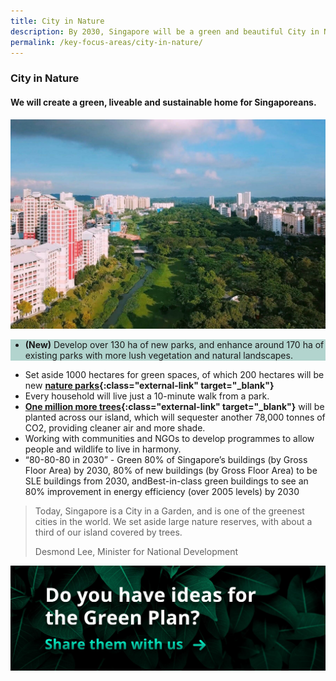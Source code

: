 ```yaml
---
title: City in Nature
description: By 2030, Singapore will be a green and beautiful City in Nature. Learn how we will live, work, and play closer to nature.  
permalink: /key-focus-areas/city-in-nature/
---
```


### City in Nature

#### We will create a green, liveable and sustainable home for Singaporeans.

![City in Nature](/images/framework/framework_cityinnature.jpg)

<div style="background-color:#b2d4ce;">
<ul><li><strong>(New)</strong> Develop over 130 ha of new parks, and enhance around 170 ha of existing parks with more lush vegetation and natural landscapes.</li></ul>
</div>

- Set aside 1000 hectares for green spaces, of which 200 hectares will be new **[nature parks](https://www.mnd.gov.sg/our-work/greening-our-home/greenery){:class="external-link" target="_blank"}**
- Every household will live just a 10-minute walk from a park. 
- **[One million more trees](https://www.nparks.gov.sg/treessg/one-million-trees-movement){:class="external-link" target="_blank"}** will be planted across our island, which will sequester another 78,000 tonnes of CO2, providing cleaner air and more shade.
- Working with communities and NGOs to develop programmes to allow people and wildlife to live in harmony.
- “80-80-80 in 2030” - Green 80% of Singapore’s buildings (by Gross Floor Area) by 2030, 80% of new buildings (by Gross Floor Area) to be SLE buildings from 2030, andBest-in-class green buildings to see an 80% improvement in energy efficiency (over 2005 levels) by 2030



<blockquote>
  <p>Today, Singapore is a City in a Garden, and is  one of the greenest cities in the world. We set aside large nature reserves, with about a third of our island covered by trees.</p>
  <span class="author">Desmond Lee, Minister for National Development</span>
</blockquote>

[![Ideas](/images/framework/framework_ideas.jpg)](https://form.gov.sg/6013d365bedd790011bb9c86)

<!-- FORM EMBED
<iframe id="iframe" src="https://form.gov.sg/6013d365bedd790011bb9c86" style="width:100%;height:500px"></iframe>
<div style="font-family:Sans-Serif;font-size:12px;color:#999;opacity:0.5;padding-top:5px">Powered by <a href="https://form.gov.sg" style="color: #999">FormSG</a></div> -->
